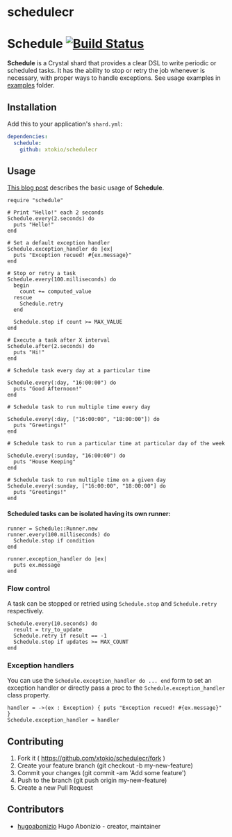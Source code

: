 # schedulecr

# Schedule [![Build Status](https://travis-ci.org/hugoabonizio/schedule.cr.svg?branch=master)](https://travis-ci.org/hugoabonizio/schedule.cr)

**Schedule** is a Crystal shard that provides a clear DSL to write periodic or scheduled tasks. It has the ability to stop or retry the job whenever is necessary, with proper ways to handle exceptions. See usage examples in [examples](https://github.com/xtokio/schedulecr/tree/master/examples) folder.


## Installation

Add this to your application's `shard.yml`:

```yaml
dependencies:
  schedule:
    github: xtokio/schedulecr
```

## Usage

[This blog post](https://blog.redpanthers.co/painless-cron-jobs-crystal-using-schedule/) describes the basic usage of **Schedule**.

```crystal
require "schedule"

# Print "Hello!" each 2 seconds
Schedule.every(2.seconds) do
  puts "Hello!"
end

# Set a default exception handler
Schedule.exception_handler do |ex|
  puts "Exception recued! #{ex.message}"
end

# Stop or retry a task
Schedule.every(100.milliseconds) do
  begin
    count += computed_value
  rescue
    Schedule.retry
  end

  Schedule.stop if count >= MAX_VALUE
end

# Execute a task after X interval
Schedule.after(2.seconds) do
  puts "Hi!"
end

# Schedule task every day at a particular time

Schedule.every(:day, "16:00:00") do
  puts "Good Afternoon!"
end

# Schedule task to run multiple time every day

Schedule.every(:day, ["16:00:00", "18:00:00"]) do
  puts "Greetings!"
end

# Schedule task to run a particular time at particular day of the week

Schedule.every(:sunday, "16:00:00") do
  puts "House Keeping"
end

# Schedule task to run multiple time on a given day
Schedule.every(:sunday, ["16:00:00", "18:00:00"] do
  puts "Greetings!"
end

```

#### Scheduled tasks can be isolated having its own runner:
```crystal
runner = Schedule::Runner.new
runner.every(100.milliseconds) do
  Schedule.stop if condition
end

runner.exception_handler do |ex|
  puts ex.message
end
```

### Flow control

A task can be stopped or retried using ```Schedule.stop``` and ```Schedule.retry``` respectively.

```crystal
Schedule.every(10.seconds) do
  result = try_to_update
  Schedule.retry if result == -1
  Schedule.stop if updates >= MAX_COUNT
end
```

### Exception handlers

You can use the ```Schedule.exception_handler do ... end``` form to set an exception handler or directly pass a proc to the ```Schedule.exception_handler``` class property.

```crystal
handler = ->(ex : Exception) { puts "Exception recued! #{ex.message}" }
Schedule.exception_handler = handler
```

## Contributing

1. Fork it ( https://github.com/xtokio/schedulecr/fork )
2. Create your feature branch (git checkout -b my-new-feature)
3. Commit your changes (git commit -am 'Add some feature')
4. Push to the branch (git push origin my-new-feature)
5. Create a new Pull Request

## Contributors

- [hugoabonizio](https://github.com/hugoabonizio) Hugo Abonizio - creator, maintainer